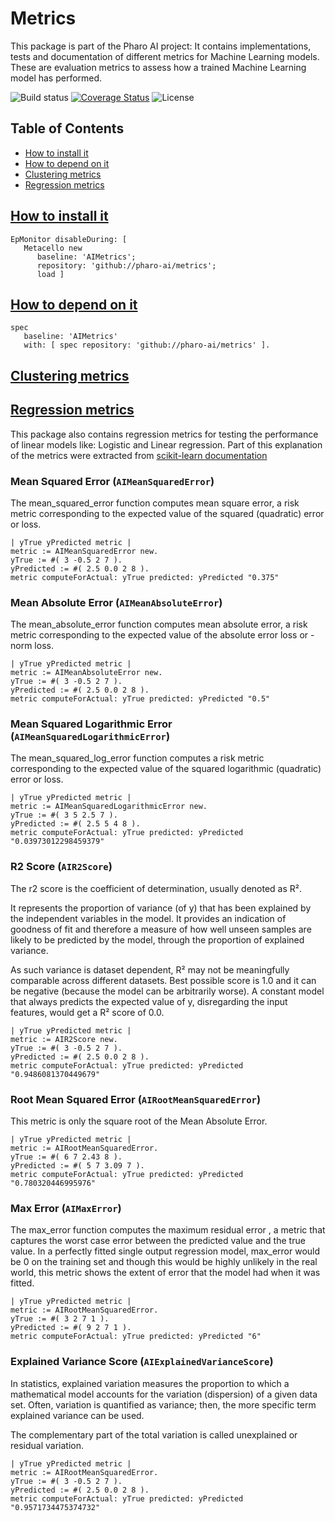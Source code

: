 # Metrics

This package is part of the Pharo AI project: It contains implementations, tests and documentation of different metrics for Machine Learning models. These are evaluation metrics to assess how a trained Machine Learning model has performed.

![Build status](https://github.com/pharo-ai/metrics/workflows/CI/badge.svg)
[![Coverage Status](https://coveralls.io/repos/github/pharo-ai/metrics/badge.svg?branch=master)](https://coveralls.io/github/pharo-ai/metrics?branch=master)
![License](https://img.shields.io/badge/license-MIT-blue.svg)

## Table of Contents  
- [How to install it](#how-to-install-it)  
- [How to depend on it](#how-to-depend-on-it)
- [Clustering metrics](#clustering-metrics)
- [Regression metrics](#regression-metrics)


## [How to install it](#how-to-install-it)  

```smalltalk
EpMonitor disableDuring: [ 
   Metacello new
      baseline: 'AIMetrics';
      repository: 'github://pharo-ai/metrics';
      load ]
```

## [How to depend on it](#how-to-depend-on-it)

```smalltalk
spec 
   baseline: 'AIMetrics' 
   with: [ spec repository: 'github://pharo-ai/metrics' ].
```

## [Clustering metrics](#clustering-metrics)

## [Regression metrics](#regression-metrics)

This package also contains regression metrics for testing the performance of linear models like: Logistic and Linear regression.
Part of this explanation of the metrics were extracted from [scikit-learn documentation](https://scikit-learn.org/stable/modules/model_evaluation.html)

### Mean Squared Error (`AIMeanSquaredError`)

The mean_squared_error function computes mean square error, a risk metric corresponding to the expected value of the squared (quadratic) error or loss.

```st
| yTrue yPredicted metric |
metric := AIMeanSquaredError new.
yTrue := #( 3 -0.5 2 7 ).
yPredicted := #( 2.5 0.0 2 8 ).
metric computeForActual: yTrue predicted: yPredicted "0.375"
```

### Mean Absolute Error (`AIMeanAbsoluteError`)

The mean_absolute_error function computes mean absolute error, a risk metric corresponding to the expected value of the absolute error loss or -norm loss.

```st
| yTrue yPredicted metric |
metric := AIMeanAbsoluteError new.
yTrue := #( 3 -0.5 2 7 ).
yPredicted := #( 2.5 0.0 2 8 ).
metric computeForActual: yTrue predicted: yPredicted "0.5"
```

### Mean Squared Logarithmic Error (`AIMeanSquaredLogarithmicError`)

The mean_squared_log_error function computes a risk metric corresponding to the expected value of the squared logarithmic (quadratic) error or loss.

```st
| yTrue yPredicted metric |
metric := AIMeanSquaredLogarithmicError new.
yTrue := #( 3 5 2.5 7 ).
yPredicted := #( 2.5 5 4 8 ).
metric computeForActual: yTrue predicted: yPredicted "0.03973012298459379"
```

### R2 Score (`AIR2Score`)

The r2 score is the coefficient of determination, usually denoted as R².

It represents the proportion of variance (of y) that has been explained by the independent variables in the model.
It provides an indication of goodness of fit and therefore a measure of how well unseen samples are likely to be predicted by the model, through the proportion of explained variance.

As such variance is dataset dependent, R² may not be meaningfully comparable across different datasets.
Best possible score is 1.0 and it can be negative (because the model can be arbitrarily worse).
A constant model that always predicts the expected value of y, disregarding the input features, would get a R² score of 0.0.

```st
| yTrue yPredicted metric |
metric := AIR2Score new.
yTrue := #( 3 -0.5 2 7 ).
yPredicted := #( 2.5 0.0 2 8 ).
metric computeForActual: yTrue predicted: yPredicted "0.9486081370449679"
```

### Root Mean Squared Error (`AIRootMeanSquaredError`)

This metric is only the square root of the Mean Absolute Error.

```st
| yTrue yPredicted metric |
metric := AIRootMeanSquaredError.
yTrue := #( 6 7 2.43 8 ).
yPredicted := #( 5 7 3.09 7 ).
metric computeForActual: yTrue predicted: yPredicted "0.780320446995976"
```

### Max Error (`AIMaxError`)

The max_error function computes the maximum residual error , a metric that captures the worst case error between the predicted value and the true value.
In a perfectly fitted single output regression model, max_error would be 0 on the training set and though this would be highly unlikely in the real world,
this metric shows the extent of error that the model had when it was fitted.

```st
| yTrue yPredicted metric |
metric := AIRootMeanSquaredError.
yTrue := #( 3 2 7 1 ).
yPredicted := #( 9 2 7 1 ).
metric computeForActual: yTrue predicted: yPredicted "6"
```

### Explained Variance Score (`AIExplainedVarianceScore`)

In statistics, explained variation measures the proportion to which a mathematical model accounts for the variation (dispersion) of a given data set. Often, variation is quantified as variance; then, the more specific term explained variance can be used.

The complementary part of the total variation is called unexplained or residual variation.

```st
| yTrue yPredicted metric |
metric := AIRootMeanSquaredError.
yTrue := #( 3 -0.5 2 7 ).
yPredicted := #( 2.5 0.0 2 8 ).
metric computeForActual: yTrue predicted: yPredicted "0.9571734475374732"
```
